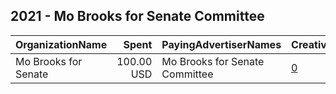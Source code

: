 ## 2021 - Mo Brooks for Senate Committee 
|OrganizationName|Spent|PayingAdvertiserNames|CreativeUrls|Impressions|Genders|AgeBrackets|CountryCodes|BillingAddresses|CandidateBallotInformation|
|:---|---:|:---|:---|---:|:---|:---|:---|:---|:---|
|Mo Brooks for Senate|100.00 USD|Mo Brooks for Senate Committee|[0](https://www.snap.com/political-ads/asset/df41b4b2ce4d08a3e80118d0366ac24d05485dcf3ea9b8d155ee3b7d69f56198?mediaType=png)|19,033||24+|united states|US|Mo Brooks For Senate|
